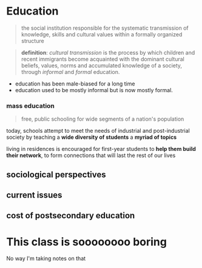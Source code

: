 # Education

> the social institution responsible for the systematic transmission of knowledge, skills and cultural values within a formally organized structure

> **definition**: _cultural transmission_ is the process by which children and recent immigrants become acquainted with the dominant cultural beliefs, values, norms and accumulated knowledge of a society, through _informal_ and _formal_ education.

- education has been male-biased for a long time
- education used to be mostly informal but is now mostly formal.

### mass education

> free, public schooling for wide segments of a nation's population

today, schools attempt to meet the needs of industrial and post-industrial society by teaching a **wide diversity of students** a **myriad of topics**

living in residences is encouraged for first-year students to **help them build their network**, to form connections that will last the rest of our lives

## sociological perspectives

## current issues

## cost of postsecondary education

# This class is soooooooo boring

No way I'm taking notes on that
